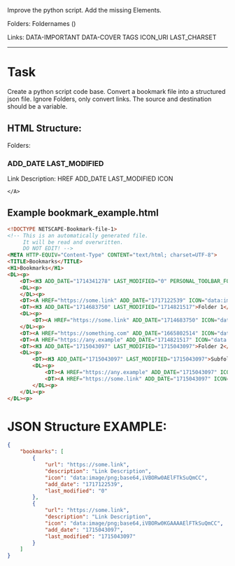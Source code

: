 Improve the python script.
Add the missing Elements.

Folders:
Foldernames (<H>)

Links:
DATA-IMPORTANT
DATA-COVER
TAGS
ICON_URI
LAST_CHARSET




---


# Task
Create a python script code base. 
Convert a bookmark file into a structured json file.
Ignore Folders, only convert links.
The source and destination should be a variable.

## HTML Structure:
Folders:
    <H3>
        ADD_DATE
        LAST_MODIFIED
    </H3>

Link Description:
    <A>
        HREF
        ADD_DATE
        LAST_MODIFIED
        ICON
        
    </A>
 
## Example bookmark_example.html
```html
<!DOCTYPE NETSCAPE-Bookmark-file-1>
<!-- This is an automatically generated file.
     It will be read and overwritten.
     DO NOT EDIT! -->
<META HTTP-EQUIV="Content-Type" CONTENT="text/html; charset=UTF-8">
<TITLE>Bookmarks</TITLE>
<H1>Bookmarks</H1>
<DL><p>
    <DT><H3 ADD_DATE="1714341278" LAST_MODIFIED="0" PERSONAL_TOOLBAR_FOLDER="true">Toolbar Folder</H3>
    <DL><p>
    </DL><p>
    <DT><A HREF="https://some.link" ADD_DATE="1717122539" ICON="data:image/png;base64,iVBORw0AElFTkSuQmCC">Link Description</A>
    <DT><H3 ADD_DATE="1714683750" LAST_MODIFIED="1714821517">Folder 1</H3>
    <DL><p>
        <DT><A HREF="https://some.link" ADD_DATE="1714683750" ICON="data:image/png;base64,iVBORw0KGgoAAAANSUhEUgAAAAASUVORK5CYII=">Link Description</A>
    </DL><p>
    <DT><A HREF="https://something.com" ADD_DATE="1665802514" ICON="data:image/png;base64,iVBORw0KGgoAAAANSUhEUgAA6oOCD0rfZHzAAAAAElFTkSuQmCC">Link Description</A>
    <DT><A HREF="https://any.example" ADD_DATE="1714821517" ICON="data:image/png;base64,iVBORmG4DeQn7o9XwoccgAAAABJRU5ErkJggg==">Link Description</A>
    <DT><H3 ADD_DATE="1715043097" LAST_MODIFIED="1715043097">Folder 2</H3>
    <DL><p>
        <DT><H3 ADD_DATE="1715043097" LAST_MODIFIED="1715043097">Subfolder 1</H3>
        <DL><p>
            <DT><A HREF="https://any.example" ADD_DATE="1715043097" ICON="data:image/png;base64,iVBORw0KGgoAv/dmPAbv2kmCC">Link Description</A>
            <DT><A HREF="https://some.link" ADD_DATE="1715043097" ICON="data:image/png;base64,iVBORw0KGAAAAElFTkSuQmCC">Link Description</A>
        </DL><p>
    </DL><p>
</DL><p>
```

# JSON Structure EXAMPLE:
```json
{
    "bookmarks": [
        {
            "url": "https://some.link",
            "description": "Link Description",
            "icon": "data:image/png;base64,iVBORw0AElFTkSuQmCC",
            "add_date": "1717122539",
            "last_modified": "0"
        },
        {
            "url": "https://some.link",
            "description": "Link Description",
            "icon": "data:image/png;base64,iVBORw0KGAAAAElFTkSuQmCC",
            "add_date": "1715043097",
            "last_modified": "1715043097"
        }
    ]
}
```

